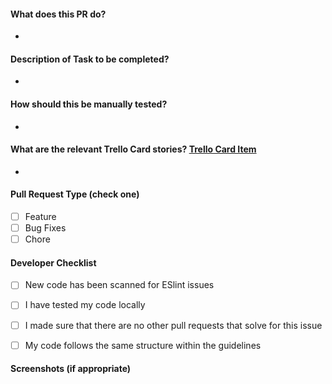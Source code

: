 #### What does this PR do?
-

#### Description of Task to be completed?
-

#### How should this be manually tested?
-

#### What are the relevant Trello Card stories? [ Trello Card Item ](https://trello.com/b/8x3mo2V5/say-their-names-web)
-

#### Pull Request Type (check one)
- [ ] Feature
- [ ] Bug Fixes
- [ ] Chore

#### Developer Checklist
- [ ] New code has been scanned for ESlint issues
- [ ] I have tested my code locally
- [ ] I made sure that there are no other pull requests that solve for this issue
- [ ] My code follows the same structure within the guidelines


#### Screenshots (if appropriate)
